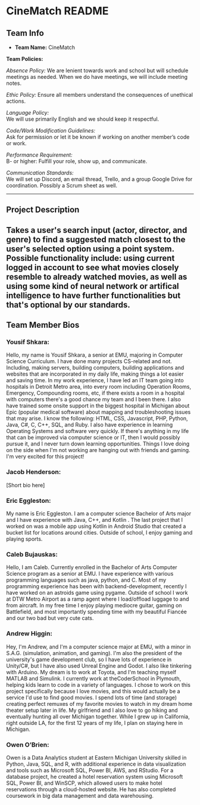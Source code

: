 # CineMatch README

## Team Info
- **Team Name:** CineMatch
  
**Team Policies:**  

  *Absence Policy:* 
    We are lenient towards work and school but will schedule meetings as needed. When we do have meetings, we will include meeting notes.  

  *Ethic Policy:*
    Ensure all members understand the consequences of unethical actions.  

  *Language Policy:*  
    We will use primarily English and we should keep it respectful.  

  *Code/Work Modification Guidelines:*  
    Ask for permission or let it be known if working on another member’s code or work.  

  *Performance Requirement:*  
    B- or higher: Fulfill your role, show up, and communicate.  

  *Communication Standards:*  
    We will set up Discord, an email thread, Trello, and a group Google Drive for coordination. Possibly a Scrum sheet as well. 

---

## Project Description
Takes a user's search input (actor, director, and genre) to find a suggested match closest to the user's selected option using a point system. Possible functionality include: using current logged in account to see what movies closely resemble to already watched movies, as well as using some kind of neural network or artifical intelligence to have further functionalities but that's optional by our standards.
---

## Team Member Bios

### Yousif Shkara: 
Hello, my name is Yousif Shkara, a senior at EMU, majoring in Computer Science Curriculum. I have done many projects CS-related and not. Including, making servers, building computers, building applications and websites that are incorporated in my daily life, making things a lot easier and saving time. In my work experience, I have led an IT team going into hospitals in Detroit Metro area, into every room including Operation Rooms, Emergency, Compounding rooms, etc, if there exists a room in a hospital with computers there's a good chance my team and I been there. I also have trained some onsite support in the biggest hospital in Michigan about Epic (popular medical software) about mapping and troubleshooting issues that may arise. I know the following: HTML, CSS, Javascript, PHP, Python, Java, C#, C, C++, SQL, and Ruby. I also have experience in learning Operating Systems and software very quickly. If there's anything in my life that can be improved via computer science or IT, then I would possibly pursue it, and I never turn down learning opportunities. Things I love doing on the side when I'm not working are hanging out with friends and gaming. I'm very excited for this project!

### Jacob Henderson:
[Short bio here]  

### Eric Eggleston:
My name is Eric Eggleston. I am a computer science Bachelor of Arts major and I have experience with Java, C++, and Kotlin . The last project that I worked on was a mobile app using Kotlin in Android Studio that created a bucket list for locations around cities. Outside of school, I enjoy gaming and playing sports.

### Caleb Bujauskas: 
Hello, I am Caleb. Currently enrolled in the Bachelor of Arts Computer Science program as a senior at EMU. I have experience with various programming languages such as java, python, and C. Most of my programming experience has been with backend-development, recently I have worked on an astroids game using pygame. Outside of school I work at DTW Metro Airport as a ramp agent where I load/offload luggage to and from aircraft. In my free time I enjoy playing mediocre guitar, gaming on Battlefield, and most importantly spending time with my beautiful Fiancée and our two bad but very cute cats.

### Andrew Higgin:   
Hey, I'm Andrew, and I'm a computer science major at EMU, with a minor in S.A.G. (simulation, animation, and gaming). I'm also the president of the university's game development club, so I have lots of experience in Unity/C#, but I have also used Unreal Engine and Godot. I also like tinkering with Arduino. My dream is to work at Toyota, and I'm teaching myself MATLAB and Simulink. I currently work at theCoderSchool in Plymouth, helping kids learn to code in a variety of languages. I chose to work on this project specifically because I love movies, and this would actually be a service I'd use to find good movies. I spend lots of time (and storage) creating perfect remuxes of my favorite movies to watch in my dream home theater setup later in life. My girlfriend and I also love to go hiking and eventually hunting all over Michigan together. While I grew up in California, right outside LA, for the first 12 years of my life, I plan on staying here in Michigan.

### Owen O’Brien:  
Owen is a Data Analytics student at Eastern Michigan University skilled in Python, Java, SQL, and R, with additional experience in data visualization and tools such as Microsoft SQL, Power BI, AWS, and RStudio. For a database project, he created a hotel reservation system using Microsoft SQL, Power BI, and WinSCP, which allowed users to make hotel reservations through a cloud-hosted website. He has also completed coursework in big data management and data warehousing.  
